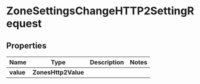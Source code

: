 

# ZoneSettingsChangeHTTP2SettingRequest


## Properties

| Name | Type | Description | Notes |
|------------ | ------------- | ------------- | -------------|
|**value** | **ZonesHttp2Value** |  |  |



